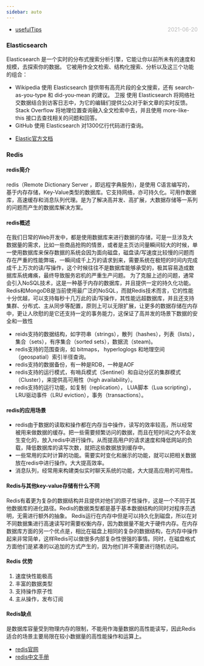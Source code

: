 ```yaml
---
sidebar: auto
---
```


* [usefulTips](./usefulTips)  <span style="color:#bbb; float:right">2021-06-20</span>

### Elasticsearch
Elasticsearch 是一个实时的分布式搜索分析引擎，它能让你以前所未有的速度和规模，去探索你的数据。 它被用作全文检索、结构化搜索、分析以及这三个功能的组合：

- Wikipedia 使用 Elasticsearch 提供带有高亮片段的全文搜索，还有 search-as-you-type 和 did-you-mean 的建议。
卫报 使用 Elasticsearch 将网络社交数据结合到访客日志中，为它的编辑们提供公众对于新文章的实时反馈。
Stack Overflow 将地理位置查询融入全文检索中去，并且使用 more-like-this 接口去查找相关的问题和回答。
- GitHub 使用 Elasticsearch 对1300亿行代码进行查询。
* [Elastic官方文档](https://www.elastic.co/guide/cn/elasticsearch/guide/current/getting-started.html)

### Redis

#### redis简介
redis（Remote Dictionary Server ，即远程字典服务)，是使用 C语言编写的，基于内存存储，Key-Value类型的数据库。它支持网络，亦可持久化。可用作数据库，高速缓存和消息队列代理。是为了解决高并发、高扩展，大数据存储等一系列的问题而产生的数据库解决方案。

#### redis概述
在我们日常的Web开发中，都是使用数据库来进行数据的存储，可是一旦涉及大数据量的需求，比如一些商品抢购的情景，或者是主页访问量瞬间较大的时候，单一使用数据库来保存数据的系统会因为面向磁盘，磁盘读/写速度比较慢的问题而存在严重的性能弊端，一瞬间成千上万的请求到来，需要系统在极短的时间内完成成千上万次的读/写操作，这个时候往往不是数据库能够承受的，极其容易造成数据库系统瘫痪，最终导致服务宕机的严重生产问题。
为了克服上述的问题，通常会引入NoSQL技术，这是一种基于内存的数据库，并且提供一定的持久化功能。
Redis和MongoDB是当前使用最广泛的NoSQL，而就Redis技术而言，它的性能十分优越，可以支持每秒十几万此的读/写操作，其性能远超数据库，并且还支持集群、分布式、主从同步等配置，原则上可以无限扩展，让更多的数据存储在内存中，更让人欣慰的是它还支持一定的事务能力，这保证了高并发的场景下数据的安全和一致性

- reids支持的数据结构，如字符串（strings），散列（hashes），列表（lists），集合（sets），有序集合（sorted sets），数据流（steam)。
- redis支持的范围查询，如 bitmaps， hyperloglogs 和地理空间（geospatial）索引半径查询。
- redis支持的数据备份，有一种是RDB，一种是AOF
- redis支持的运行模式，有哨兵模式（Sentinel）和自动分区的集群模式（Cluster），来提供高可用性（high availability）。
- redis支持的运行功能，如复制（replication）， LUA脚本（Lua scripting）， LRU驱动事件（LRU eviction），事务（transactions）。

#### redis的应用场景

- redis由于数据的读取和操作都在内存当中操作，读写的效率较高，所以经常被用来做数据的缓存。把一些需要频繁访问的数据，而且在短时间之内不会发生变化的，放入redis中进行操作。从而提高用户的请求速度和降低网站的负载，降低数据库的读写次数，就把这些数据放到缓存中。
- 一些常用的实时计算的功能。需要实时变化和展示的功能，就可以把相关数据放在redis中进行操作。大大提高效率。
- 消息队列，经常用来构建类似实时聊天系统的功能，大大提高应用的可用性。

#### Redis与其他key-value存储有什么不同

Redis有着更为复杂的数据结构并且提供对他们的原子性操作，这是一个不同于其他数据库的进化路径。Redis的数据类型都是基于基本数据结构的同时对程序员透明，无需进行额外的抽象。
Redis运行在内存中但是可以持久化到磁盘，所以在对不同数据集进行高速读写时需要权衡内存，因为数据量不能大于硬件内存。在内存数据库方面的另一个优点是，相比在磁盘上相同的复杂的数据结构，在内存中操作起来非常简单，这样Redis可以做很多内部复杂性很强的事情。同时，在磁盘格式方面他们是紧凑的以追加的方式产生的，因为他们并不需要进行随机访问。

#### Redis 优势

1. 速度快性能极高
2. 丰富的数据类型
3. 支持操作原子性
4. 主从操作，发布订阅

#### Redis缺点
是数据库容量受到物理内存的限制，不能用作海量数据的高性能读写，因此Redis适合的场景主要局限在较小数据量的高性能操作和运算上。
* [redis官网](https://redis.io)
* [redis中文手册](https://www.lanmper.cn/redis)